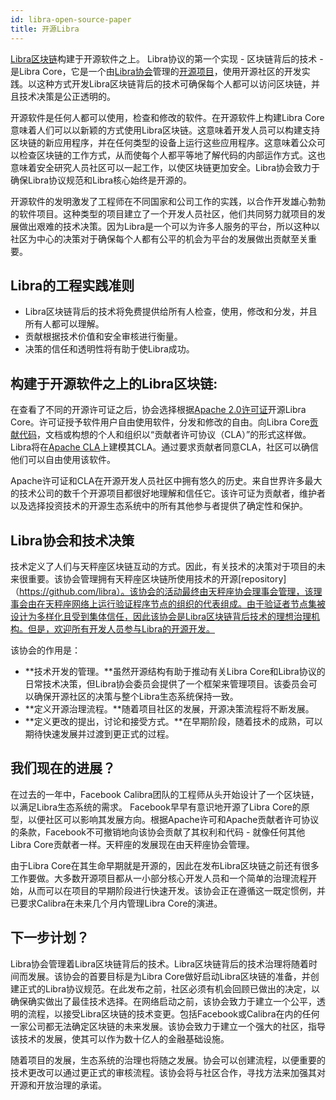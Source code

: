 ```yaml
---
id: libra-open-source-paper
title: 开源Libra
---
```


[Libra区块链](https://developers.libra.org/docs/the-libra-blockchain-paper)构建于开源软件之上。 Libra协议的第一个实现 - 区块链背后的技术 - 是Libra Core，它是一个由[Libra协会](https://libra.org/en-us/association-council-principles)管理的[开源项目](https://github.com/libra/libra)，使用开源社区的开发实践。以这种方式开发Libra区块链背后的技术可确保每个人都可以访问区块链，并且技术决策是公正透明的。

开源软件是任何人都可以使用，检查和修改的软件。在开源软件上构建Libra Core意味着人们可以以新颖的方式使用Libra区块链。这意味着开发人员可以构建支持区块链的新应用程序，并在任何类型的设备上运行这些应用程序。这意味着公众可以检查区块链的工作方式，从而使每个人都平等地了解代码的内部运作方式。这也意味着安全研究人员社区可以一起工作，以使区块链更加安全。Libra协会致力于确保Libra协议规范和Libra核心始终是开源的。

开源软件的发明激发了工程师在不同国家和公司工作的实践，以合作开发雄心勃勃的软件项目。这种类型的项目建立了一个开发人员社区，他们共同努力就项目的发展做出艰难的技术决策。因为Libra是一个可以为许多人服务的平台，所以这种以社区为中心的决策对于确保每个人都有公平的机会为平台的发展做出贡献至关重要。

## Libra的工程实践准则

* Libra区块链背后的技术将免费提供给所有人检查，使用，修改和分发，并且所有人都可以理解。
* 贡献根据技术价值和安全审核进行衡量。
* 决策的信任和透明性将有助于使Libra成功。

## 构建于开源软件之上的Libra区块链: 

在查看了不同的开源许可证之后，协会选择根据[Apache 2.0许可证](https://www.apache.org/licenses/LICENSE-2.0.html)开源Libra Core。许可证授予软件用户自由使用软件，分发和修改的自由。向Libra Core[贡献代码](community/contributing.md)，文档或构想的个人和组织以“贡献者许可协议（CLA）”的形式这样做。Libra将在[Apache CLA](https://www.apache.org/licenses/contributor-agreements.html)上建模其CLA。通过要求贡献者同意CLA，社区可以确信他们可以自由使用该软件。

Apache许可证和CLA在开源开发人员社区中拥有悠久的历史。来自世界许多最大的技术公司的数千个开源项目都很好地理解和信任它。该许可证为贡献者，维护者以及选择投资技术的开源生态系统中的所有其他参与者提供了确定性和保护。

## Libra协会和技术决策

技术定义了人们与天秤座区块链互动的方式。因此，有关技术的决策对于项目的未来很重要。该协会管理拥有天秤座区块链所使用技术的开源[repository]（https://github.com/libra）。该协会的活动最终由天秤座协会理事会管理，该理事会由在天秤座网络上运行验证程序节点的组织的代表组成。由于验证者节点集被设计为多样化且受到集体信任，因此该协会是Libra区块链背后技术的理想治理机构。但是，欢迎所有开发人员参与Libra的开源开发。

该协会的作用是：

* **技术开发的管理。**虽然开源结构有助于推动有关Libra Core和Libra协议的日常技术决策，但Libra协会委员会提供了一个框架来管理项目。该委员会可以确保开源社区的决策与整个Libra生态系统保持一致。
* **定义开源治理流程。**随着项目社区的发展，开源决策流程将不断发展。
* **定义更改的提出，讨论和接受方式。**在早期阶段，随着技术的成熟，可以期待快速发展并过渡到更正式的过程。

## 我们现在的进展？

在过去的一年中，Facebook Calibra团队的工程师从头开始设计了一个区块链，以满足Libra生态系统的需求。 Facebook早早有意识地开源了Libra Core的原型，以便社区可以影响其发展方向。根据Apache许可和Apache贡献者许可协议的条款，Facebook不可撤销地向该协会贡献了其权利和代码 - 就像任何其他Libra Core贡献者一样。天秤座的发展现在由天秤座协会管理。

由于Libra Core在其生命早期就是开源的，因此在发布Libra区块链之前还有很多工作要做。大多数开源项目都从一小部分核心开发人员和一个简单的治理流程开始，从而可以在项目的早期阶段进行快速开发。该协会正在遵循这一既定惯例，并已要求Calibra在未来几个月内管理Libra Core的演进。

## 下一步计划？

Libra协会管理着Libra区块链背后的技术。Libra区块链背后的技术治理将随着时间而发展。该协会的首要目标是为Libra Core做好启动Libra区块链的准备，并创建正式的Libra协议规范。在此发布之前，社区必须有机会回顾已做出的决定，以确保确实做出了最佳技术选择。在网络启动之前，该协会致力于建立一个公平，透明的流程，以接受Libra区块链的技术变更。包括Facebook或Calibra在内的任何一家公司都无法确定区块链的未来发展。该协会致力于建立一个强大的社区，指导该技术的发展，使其可以作为数十亿人的金融基础设施。

随着项目的发展，生态系统的治理也将随之发展。协会可以创建流程，以便重要的技术更改可以通过更正式的审核流程。该协会将与社区合作，寻找方法来加强其对开源和开放治理的承诺。



